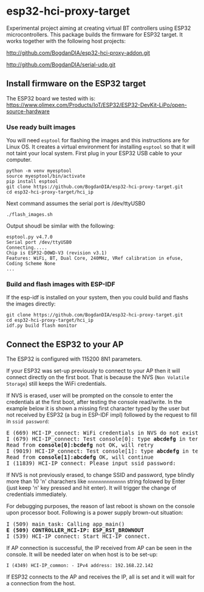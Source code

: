 # esp32-hci-proxy-target 
Experimental project aiming at creating virtual BT controllers using ESP32 microcontrollers. This package builds the firmware for ESP32 target.
It works together with the following host projects:

http://github.com/BogdanDIA/esp32-hci-proxy-addon.git

http://github.com/BogdanDIA/serial-udp.git

## Install firmware on the ESP32 target
The ESP32 board we tested with is: https://www.olimex.com/Products/IoT/ESP32/ESP32-DevKit-LiPo/open-source-hardware 

### Use ready built images
You will need `esptool` for flashing the images and this instructions are for Linux OS. It creates a virtual environment for installing `esptool` so that it will not taint your local system. First plug in your ESP32 USB cable to your computer.
```
python -m venv myesptool
source myesptool/bin/activate
pip install esptool
git clone https://github.com/BogdanDIA/esp32-hci-proxy-target.git
cd esp32-hci-proxy-target/hci_ip
```
Next command assumes the serial port is /dev/ttyUSB0
```
./flash_images.sh
```
Output shoudl be similar with the following:
```
esptool.py v4.7.0
Serial port /dev/ttyUSB0
Connecting.....
Chip is ESP32-D0WD-V3 (revision v3.1)
Features: WiFi, BT, Dual Core, 240MHz, VRef calibration in efuse, Coding Scheme None
...
```
### Build and flash images with ESP-IDF
If the esp-idf is installed on your system, then you could build and flashs the images directly:
```
git clone https://github.com/BogdanDIA/esp32-hci-proxy-target.git
cd esp32-hci-proxy-target/hci_ip
idf.py build flash monitor
```

## Connect the ESP32 to your AP
The ESP32 is configured with 115200 8N1 parameters.

If your ESP32 was set-up previously to connect to your AP then it will connect directly on the first boot. That is because the NVS (`Non Volatile Storage`) still keeps the WiFi credentials.

If NVS is erased, user will be prompted on the console to enter the credentials at the first boot, after testing the console read/write. In the example below it is shown a missing first character typed by the user but not received by ESP32 (a bug in ESP-IDF impl) followed by the request to fill in `ssid password`:
<pre>
E (669) HCI-IP_connect: WiFi credentials in NVS do not exist
I (679) HCI-IP_connect: Test console[0]: type <b>abcdefg</b> in terminal
Read from <b>console[0]:bcdefg</b> not OK, will retry
I (9019) HCI-IP_connect: Test console[1]: type <b>abcdefg</b> in terminal
Read from <b>console[1]:abcdefg</b> OK, will continue
I (11839) HCI-IP_connect: Please input ssid password:
</pre>

If NVS is not previously erased, to change SSID and password, type blindly more than 10 'n' charachers like `nnnnnnnnnnnnnn` string folowed by Enter (just keep 'n' key pressed and hit enter). It will trigger the change of credentials immediately.

For debugging purposes, the reason of last reboot is shown on the console upon processor boot. Following is a power supply brown-out situation:
<pre>
I (509) main_task: Calling app_main()
<b>E (509) CONTROLLER_HCI-IP: ESP_RST_BROWNOUT</b>
I (539) HCI-IP_connect: Start HCI-IP_connect.
</pre>

If AP connection is successful, the IP received from AP can be seen in the console. It will be needed later on when host is to be set-up:
```
I (4349) HCI-IP_common: - IPv4 address: 192.168.22.142
```

If ESP32 connects to the AP and receives the IP, all is set and it will wait for a connection from the host.

